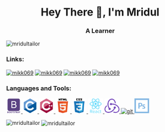 <h1 align="center">Hey There 👋, I'm Mridul</h1>
<h3 align="center">A Learner</h3>

<p align="left"> <img src="https://komarev.com/ghpvc/?username=mridultailor&label=Profile%20views&color=0e75b6&style=flat" alt="mridultailor" /> </p>

<h3 align="left">Links:</h3>
<p align="left">
 <a href="https://www.linkedin.com/in/mridul-tailor-0534a4194/" target="blank"><img align="center" src="https://cdn.jsdelivr.net/npm/simple-icons@3.1.0/icons/linkedin.svg" alt="mikk069" height="30" width="40" /></a>
<a href="https://www.codechef.com/users/mikk069" target="blank"><img align="center" src="https://cdn.jsdelivr.net/npm/simple-icons@3.1.0/icons/codechef.svg" alt="mikk069" height="30" width="40" /></a>
<a href="https://codeforces.com/profile/mikk069" target="blank"><img align="center" src="https://cdn.jsdelivr.net/npm/simple-icons@3.0.1/icons/codeforces.svg" alt="mikk069" height="30" width="40" /></a>
 <a href="https://leetcode.com/mikk069/" target="blank"><img align="center" src="https://cdn.jsdelivr.net/npm/simple-icons@3.0.1/icons/leetcode.svg" alt="mikk069" height="30" width="40" /></a>
</p>

<h3 align="left">Languages and Tools:</h3>
<p align="left"> <a href="https://getbootstrap.com" target="_blank"> <img src="https://raw.githubusercontent.com/devicons/devicon/master/icons/bootstrap/bootstrap-plain-wordmark.svg" alt="bootstrap" width="40" height="40"/> </a> 
 <a href="https://www.cprogramming.com/" target="_blank"> <img src="https://raw.githubusercontent.com/devicons/devicon/master/icons/c/c-original.svg" alt="c" width="40" height="40"/> </a> 
 <a href="https://www.w3schools.com/cpp/" target="_blank"> <img src="https://raw.githubusercontent.com/devicons/devicon/master/icons/cplusplus/cplusplus-original.svg" alt="cplusplus" width="40" height="40"/> </a> 
 <a href="https://www.w3.org/html/" target="_blank"> <img src="https://raw.githubusercontent.com/devicons/devicon/master/icons/html5/html5-original-wordmark.svg" alt="html5" width="40" height="40"/> </a>
 <a href="https://www.w3schools.com/css/" target="_blank"> <img src="https://raw.githubusercontent.com/devicons/devicon/master/icons/css3/css3-original-wordmark.svg" alt="css3" width="40" height="40"/> </a>
 <a href="https://reactjs.org/" target="_blank"> <img src="https://raw.githubusercontent.com/devicons/devicon/master/icons/react/react-original-wordmark.svg" alt="react" width="40" height="40"/> </a> <a href="https://redux.js.org" target="_blank"> <img src="https://raw.githubusercontent.com/devicons/devicon/master/icons/redux/redux-original.svg" alt="redux" width="40" height="40"/>
 <a href="https://git-scm.com/" target="_blank"> <img src="https://www.vectorlogo.zone/logos/git-scm/git-scm-icon.svg" alt="git" width="40" height="40"/> </a> 
 <a href="https://www.photoshop.com/en" target="_blank"> <img src="https://raw.githubusercontent.com/devicons/devicon/master/icons/photoshop/photoshop-line.svg" alt="photoshop" width="40" height="40"/> </a> 
  </a> 
</p>

<p><img align="left" src="https://github-readme-stats.vercel.app/api/top-langs?username=mridultailor&show_icons=true&locale=en&layout=compact" alt="mridultailor" /></p>

<p>&nbsp;<img align="center" src="https://github-readme-stats.vercel.app/api?username=mridultailor&show_icons=true&locale=en" alt="mridultailor" /></p>
